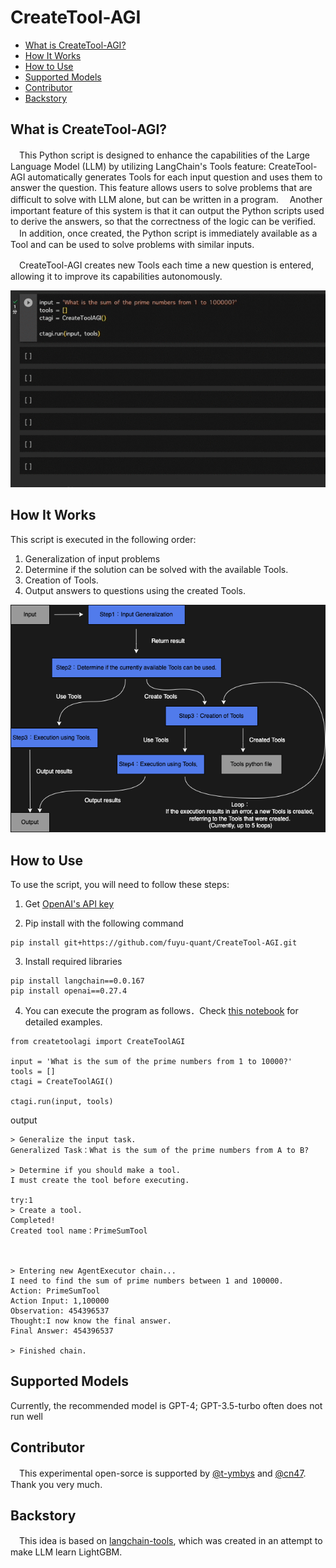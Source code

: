 # CreateTool-AGI


- [What is CreateTool-AGI?](#what-is-createtool-agi)
- [How It Works](#how-it-works)
- [How to Use](#how-to-use)
- [Supported Models](#supported-models)
- [Contributor](#contributor)
- [Backstory](#backstory)



## What is CreateTool-AGI?
　This Python script is designed to enhance the capabilities of the Large Language Model (LLM) by utilizing LangChain's Tools feature: CreateTool-AGI automatically generates Tools for each input question and uses them to answer the question. This feature allows users to solve problems that are difficult to solve with LLM alone, but can be written in a program.
　Another important feature of this system is that it can output the Python scripts used to derive the answers, so that the correctness of the logic can be verified.
　In addition, once created, the Python script is immediately available as a Tool and can be used to solve problems with similar inputs.

　CreateTool-AGI creates new Tools each time a new question is entered, allowing it to improve its capabilities autonomously.

![createtoolagigif](./images/CreateToolAGI.gif)

## How It Works
This script is executed in the following order:

1. Generalization of input problems
2. Determine if the solution can be solved with the available Tools.
3. Creation of Tools.
4. Output answers to questions using the created Tools.

![createtoolagi](./images/createtoolagi.png)



## How to Use
To use the script, you will need to follow these steps:

1. Get [OpenAI's API key](https://platform.openai.com/account/api-keys)

2. Pip install with the following command
```
pip install git+https://github.com/fuyu-quant/CreateTool-AGI.git
```
3. Install required libraries
```
pip install langchain==0.0.167
pip install openai==0.27.4
```
4. You can execute the program as follows．Check [this notebook](https://github.com/fuyu-quant/CreateTool-AGI/blob/main/examples/createtoolagi.ipynb) for detailed examples.
```
from createtoolagi import CreateToolAGI

input = 'What is the sum of the prime numbers from 1 to 10000?'
tools = []
ctagi = CreateToolAGI()

ctagi.run(input, tools)
```
output
```
> Generalize the input task.
Generalized Task：What is the sum of the prime numbers from A to B?

> Determine if you should make a tool.
I must create the tool before executing.

try:1
> Create a tool.
Completed!
Created tool name：PrimeSumTool



> Entering new AgentExecutor chain...
I need to find the sum of prime numbers between 1 and 100000.
Action: PrimeSumTool
Action Input: 1,100000
Observation: 454396537
Thought:I now know the final answer.
Final Answer: 454396537

> Finished chain.
```

## Supported Models
Currently, the recommended model is GPT-4; GPT-3.5-turbo often does not run well


## Contributor
　This experimental open-sorce is supported by [@t-ymbys](https://github.com/t-ymbys) and [@cn47](https://github.com/cn47). Thank you very much.


## Backstory
　This idea is based on [langchain-tools](https://github.com/fuyu-quant/langchain-tools), which was created in an attempt to make LLM learn LightGBM.


